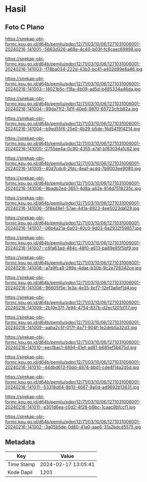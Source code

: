 # Hasil

## Foto C Plano

https://sirekap-obj-formc.kpu.go.id/d64b/pemilu/pdpr/12/71/03/10/06/1271031006001-20240216-141001--5663d326-a68e-4c40-b03f-fc6caec69998.jpg

https://sirekap-obj-formc.kpu.go.id/d64b/pemilu/pdpr/12/71/03/10/06/1271031006001-20240216-141003--f78ba034-222d-43b3-bc41-a402d99e8a46.jpg

https://sirekap-obj-formc.kpu.go.id/d64b/pemilu/pdpr/12/71/03/10/06/1271031006001-20240216-141003--18021b5c-f18a-4b09-ad5d-b485334a46da.jpg

https://sirekap-obj-formc.kpu.go.id/d64b/pemilu/pdpr/12/71/03/10/06/1271031006001-20240216-141004--99da71f2-7d1f-40e6-9870-65723cfcb82a.jpg

https://sirekap-obj-formc.kpu.go.id/d64b/pemilu/pdpr/12/71/03/10/06/1271031006001-20240216-141004--b9ed55f6-25e0-4b29-b5de-16d541914214.jpg

https://sirekap-obj-formc.kpu.go.id/d64b/pemilu/pdpr/12/71/03/10/06/1271031006001-20240216-141005--2755ee4a-0c90-4355-a7af-bf83034a1c62.jpg

https://sirekap-obj-formc.kpu.go.id/d64b/pemilu/pdpr/12/71/03/10/06/1271031006001-20240216-141005--40d7cdc6-2fdc-4ea1-acdd-7b9003ee9080.jpg

https://sirekap-obj-formc.kpu.go.id/d64b/pemilu/pdpr/12/71/03/10/06/1271031006001-20240216-141006--9badb2ed-3651-4d8a-a62e-814d7518235c.jpg

https://sirekap-obj-formc.kpu.go.id/d64b/pemilu/pdpr/12/71/03/10/06/1271031006001-20240216-141006--5f8e49e1-57ae-441a-8923-4ee5023da129.jpg

https://sirekap-obj-formc.kpu.go.id/d64b/pemilu/pdpr/12/71/03/10/06/1271031006001-20240216-141007--06b4a21a-6a03-40c0-9d03-6a2932f59857.jpg

https://sirekap-obj-formc.kpu.go.id/d64b/pemilu/pdpr/12/71/03/10/06/1271031006001-20240216-141007--c6fa63ad-484c-48f0-a613-ba89e85f5bf9.jpg

https://sirekap-obj-formc.kpu.go.id/d64b/pemilu/pdpr/12/71/03/10/06/1271031006001-20240216-141008--a7a9fca9-289e-4dae-b30b-9c2e728342ce.jpg

https://sirekap-obj-formc.kpu.go.id/d64b/pemilu/pdpr/12/71/03/10/06/1271031006001-20240216-141008--96605f5e-1e3a-4e35-bcf7-12ef3a6ef1d4.jpg

https://sirekap-obj-formc.kpu.go.id/d64b/pemilu/pdpr/12/71/03/10/06/1271031006001-20240216-141009--2b10e37f-7e94-4754-837b-d2ec1201d117.jpg

https://sirekap-obj-formc.kpu.go.id/d64b/pemilu/pdpr/12/71/03/10/06/1271031006001-20240216-141009--aaba2c5f-017f-4a71-904f-1e2deb5a32d3.jpg

https://sirekap-obj-formc.kpu.go.id/d64b/pemilu/pdpr/12/71/03/10/06/1271031006001-20240216-141010--eecfbac1-6894-41ef-ad81-b685ef5b675d.jpg

https://sirekap-obj-formc.kpu.go.id/d64b/pemilu/pdpr/12/71/03/10/06/1271031006001-20240216-141010--44dbd613-f0dd-4874-bbd1-cde4f14a2d5d.jpg

https://sirekap-obj-formc.kpu.go.id/d64b/pemilu/pdpr/12/71/03/10/06/1271031006001-20240216-141011--53318d64-8b10-4667-9a0d-ad9692b13631.jpg

https://sirekap-obj-formc.kpu.go.id/d64b/pemilu/pdpr/12/71/03/10/06/1271031006001-20240216-141011--e301d6ea-c0d2-4f28-b9bc-1caac9bfccf1.jpg

https://sirekap-obj-formc.kpu.go.id/d64b/pemilu/pdpr/12/71/03/10/06/1271031006001-20240216-141002--3a05b5de-0d80-41a0-aae6-31a2bdcd5575.jpg


## Metadata

| Key        | Value               |
| ---------- | ------------------- |
| Time Stamp | 2024-02-17 13:05:41 |
| Kode Dapil | 1201                |




